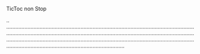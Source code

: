 TicToc non Stop

..
..................................................................................................................................................................................................................................................................................................................................................................................................................................................................